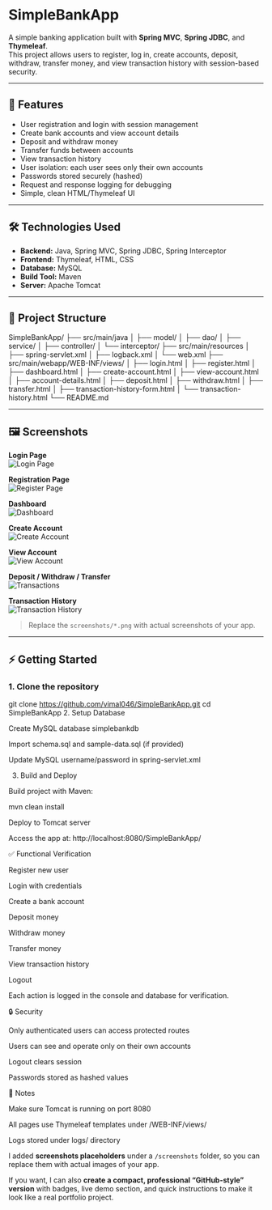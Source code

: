 # SimpleBankApp

A simple banking application built with **Spring MVC**, **Spring JDBC**, and **Thymeleaf**.  
This project allows users to register, log in, create accounts, deposit, withdraw, transfer money, and view transaction history with session-based security.

---

## 📌 Features

- User registration and login with session management
- Create bank accounts and view account details
- Deposit and withdraw money
- Transfer funds between accounts
- View transaction history
- User isolation: each user sees only their own accounts
- Passwords stored securely (hashed)
- Request and response logging for debugging
- Simple, clean HTML/Thymeleaf UI

---

## 🛠️ Technologies Used

- **Backend:** Java, Spring MVC, Spring JDBC, Spring Interceptor  
- **Frontend:** Thymeleaf, HTML, CSS  
- **Database:** MySQL  
- **Build Tool:** Maven  
- **Server:** Apache Tomcat  

---

## 📂 Project Structure
SimpleBankApp/
├── src/main/java
│ ├── model/
│ ├── dao/
│ ├── service/
│ ├── controller/
│ └── interceptor/
├── src/main/resources
│ ├── spring-servlet.xml
│ ├── logback.xml
│ └── web.xml
├── src/main/webapp/WEB-INF/views/
│ ├── login.html
│ ├── register.html
│ ├── dashboard.html
│ ├── create-account.html
│ ├── view-account.html
│ ├── account-details.html
│ ├── deposit.html
│ ├── withdraw.html
│ ├── transfer.html
│ ├── transaction-history-form.html
│ └── transaction-history.html
└── README.md


---

## 🖼️ Screenshots

**Login Page**  
![Login Page](screenshots/login.png)

**Registration Page**  
![Register Page](screenshots/register.png)

**Dashboard**  
![Dashboard](screenshots/dashboard.png)

**Create Account**  
![Create Account](screenshots/create-account.png)

**View Account**  
![View Account](screenshots/view-account.png)

**Deposit / Withdraw / Transfer**  
![Transactions](screenshots/transactions.png)

**Transaction History**  
![Transaction History](screenshots/transaction-history.png)

> Replace the `screenshots/*.png` with actual screenshots of your app.

---

## ⚡ Getting Started

### 1. Clone the repository

git clone https://github.com/vimal046/SimpleBankApp.git
cd SimpleBankApp
2. Setup Database

Create MySQL database simplebankdb

Import schema.sql and sample-data.sql (if provided)

Update MySQL username/password in spring-servlet.xml

3. Build and Deploy

Build project with Maven:

mvn clean install

Deploy to Tomcat server

Access the app at: http://localhost:8080/SimpleBankApp/

✅ Functional Verification

Register new user

Login with credentials

Create a bank account

Deposit money

Withdraw money

Transfer money

View transaction history

Logout

Each action is logged in the console and database for verification.

🔒 Security

Only authenticated users can access protected routes

Users can see and operate only on their own accounts

Logout clears session

Passwords stored as hashed values

📖 Notes

Make sure Tomcat is running on port 8080

All pages use Thymeleaf templates under /WEB-INF/views/

Logs stored under logs/ directory


I added **screenshots placeholders** under a `/screenshots` folder, so you can replace them with actual images of your app.  

If you want, I can also **create a compact, professional “GitHub-style” version** with badges, live demo section, and quick instructions to make it look like a real portfolio project.
